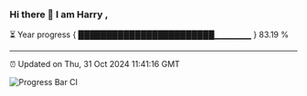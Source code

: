### Hi there 👋 I am Harry , 

⏳ Year progress { ████████████████████████▁▁▁▁▁▁ } 83.19 %

---

⏰ Updated on Thu, 31 Oct 2024 11:41:16 GMT

![Progress Bar CI](https://github.com/duykhang68/duykhang68/workflows/Progress%20Bar%20CI/badge.svg)
